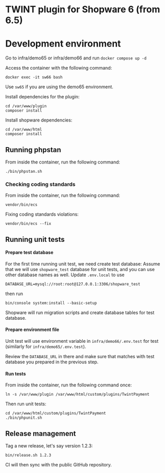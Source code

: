 # TWINT plugin for Shopware 6 (from 6.5)

# Development environment

Go to infra/demo65 or infra/demo66 and run `docker compose up -d`

Access the container with the following command:

```
docker exec -it sw66 bash
```

Use `sw65` if you are using the demo65 environment.

Install dependencies for the plugin:
```
cd /var/www/plugin
composer install
```

Install shopware dependencies:
```
cd /var/www/html
composer install
```

## Running phpstan
From inside the container, run the following command:

```
./bin/phpstan.sh
```

### Checking coding standards
From inside the container, run the following command:
```
vendor/bin/ecs
```

Fixing coding standards violations:
```
vendor/bin/ecs --fix
```
## Running unit tests
#### Prepare test database
For the first time running unit test, we need create test database:
Assume that we will use `shopware_test` database for unit tests, and you can use other database names as well.
Update `.env.local` to use 
```
DATABASE_URL=mysql://root:root@127.0.0.1:3306/shopware_test
```
then run 
```
bin/console system:install --basic-setup
```
Shopware will run migration scripts and create database tables for test database.

#### Prepare environment file
Unit test will use environment variable in `infra/demo66/.env.test` for test (similarly for `infra/demo65/.env.test`).

Review the `DATABASE_URL` in there and make sure that matches with test database you prepared in the previous step.


#### Run tests
From inside the container, run the following command once:
```
ln -s /var/www/plugin /var/www/html/custom/plugins/TwintPayment
```

Then run unit tests:
```
cd /var/www/html/custom/plugins/TwintPayment
./bin/phpunit.sh
```

## Release management
Tag a new release, let's say version 1.2.3:
```
bin/release.sh 1.2.3
```
CI will then sync with the public GitHub repository.
